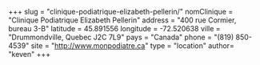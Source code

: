 +++
slug = "clinique-podiatrique-elizabeth-pellerin/"
nomClinique = "Clinique Podiatrique Elizabeth Pellerin"
address = "400 rue Cormier, bureau 3-B"
latitude = 45.891556
longitude = -72.520638
ville = "Drummondville, Quebec J2C 7L9"
pays = "Canada"
phone = "(819) 850-4539"
site = "http://www.monpodiatre.ca"
type = "location"
author= "keven"
+++
